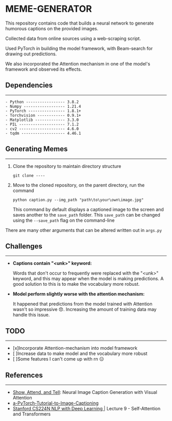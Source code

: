 # MEME-GENERATOR

This repository contains code that builds a neural network to generate humorous captions on the provided images.

Collected data from online sources using a web-scraping script.

Used PyTorch in building the model framework, with Beam-search for drawing out predictions. 

We also incorporated the Attention mechanism in one of the model's framework and observed its effects. 

<!-- ![this](Image_Captioning\Captioned\and-then-we-told-them_beam_size_5.jpg) -->


<!-- <p>
    <img src="Image_Captioning/Captioned/and-then-we-told-them_beam_size_5.jpg" width=220 height=240>
</p> -->

## Dependencies
---
    
    - Python ----------------- 3.8.2
    - Numpy ------------------ 1.21.4
    - PyTorch ---------------- 1.8.1+
    - Torchvision ------------ 0.9.1+
    - Matplotlib ------------- 3.3.0
    - PIL -------------------- 7.1.2
    - cv2 -------------------- 4.6.0
    - tqdm ------------------- 4.46.1



## Generating Memes
---
1. Clone the repository to maintain directory structure

    `git clone ----`

2. Move to the cloned repository, on the parent directory, run the command

    `python caption.py --img_path "path\to\your\own\image.jpg"`

    This command by default displays a captioned image to the screen and saves another to the `save_path` folder. This `save_path` can be changed using the `--save_path` flag on the command-line

There are many other arguments that can be altered written out in `args.py`


## Challenges
---

* **Captions contain "\<unk>" keyword:**

    Words that don't occur to frequently were replaced with the "\<unk>" keyword, and this may appear when the model is making predictions. A good solution to this is to make the vocabulary more robust.
* **Model perform slightly worse with the attention mechanism:**
    
    It happened that predictions from the model trained with Attention wasn't so impressive :disappointed:. Increasing the amount of training data may handle this issue.




## TODO
---
- [x]Incorporate Attention-mechanism into model framework
- [ ]Increase data to make model and the vocabulary more robust
- [ ]Some features I can't come up with rn :expressionless:

## References
---
- [Show, Attend, and Tell](https://arxiv.org/pdf/1502.03044 "Show, Attend, and Tell"): Neural Image Caption Generation with Visual Attention
- [a-PyTorch-Tutorial-to-Image-Captioning](https://github.com/sgrvinod/a-PyTorch-Tutorial-to-Image-Captioning "a-PyTorch-Tutorial-to-Image-Captioning")
- [Stanford CS224N NLP with Deep Learning ](https://youtu.be/ptuGllU5SQQ "Stanford CS224N NLP with Deep Learning | Lecture 9 - Self-Attention and Transformers")| Lecture 9 - Self-Attention and Transformers







